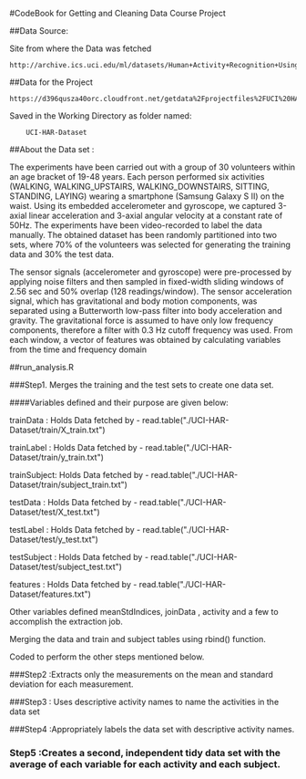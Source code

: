 #CodeBook for Getting and Cleaning Data Course Project 

##Data Source:

Site from where the Data was fetched

    http://archive.ics.uci.edu/ml/datasets/Human+Activity+Recognition+Using+Smartphones 
    
##Data for the Project

    https://d396qusza40orc.cloudfront.net/getdata%2Fprojectfiles%2FUCI%20HAR%20Dataset.zip 
    
Saved in the Working Directory as folder named:
        
        UCI-HAR-Dataset
        
##About the Data set :

The experiments have been carried out with a group of 30 volunteers within an age bracket of 19-48 years. Each person performed six activities (WALKING, WALKING_UPSTAIRS, WALKING_DOWNSTAIRS, SITTING, STANDING, LAYING) wearing a smartphone (Samsung Galaxy S II) on the waist. Using its embedded accelerometer and gyroscope, we captured 3-axial linear acceleration and 3-axial angular velocity at a constant rate of 50Hz. The experiments have been video-recorded to label the data manually. The obtained dataset has been randomly partitioned into two sets, where 70% of the volunteers was selected for generating the training data and 30% the test data. 

The sensor signals (accelerometer and gyroscope) were pre-processed by applying noise filters and then sampled in fixed-width sliding windows of 2.56 sec and 50% overlap (128 readings/window). The sensor acceleration signal, which has gravitational and body motion components, was separated using a Butterworth low-pass filter into body acceleration and gravity. The gravitational force is assumed to have only low frequency components, therefore a filter with 0.3 Hz cutoff frequency was used. From each window, a vector of features was obtained by calculating variables from the time and frequency domain
        
       
##run_analysis.R 
        
###Step1. Merges the training and the test sets to create one data set.

####Variables defined and their purpose are given below:

trainData   : Holds Data fetched by - read.table("./UCI-HAR-Dataset/train/X_train.txt")

trainLabel  : Holds Data fetched by - read.table("./UCI-HAR-Dataset/train/y_train.txt")

trainSubject: Holds Data fetched by - read.table("./UCI-HAR-Dataset/train/subject_train.txt")

testData    : Holds Data fetched by - read.table("./UCI-HAR-Dataset/test/X_test.txt")

testLabel   : Holds Data fetched by - read.table("./UCI-HAR-Dataset/test/y_test.txt") 

testSubject : Holds Data fetched by - read.table("./UCI-HAR-Dataset/test/subject_test.txt")

features    : Holds Data fetched by - read.table("./UCI-HAR-Dataset/features.txt")

Other variables defined meanStdIndices, joinData , activity and a few to accomplish the extraction job.

Merging the data and train and subject tables using rbind() function.

Coded to perform the other steps mentioned below.

###Step2   :Extracts only the measurements on the mean and standard deviation for each measurement. 

###Step3   : Uses descriptive activity names to name the activities in the data set

###Step4   :Appropriately labels the data set with descriptive activity names. 

### Step5  :Creates a second, independent tidy data set with the average of each variable for each activity and each subject. 











        
